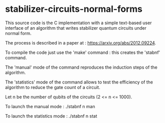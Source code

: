 # stabilizer-circuits-normal-forms

This source code is the C implementation with a simple text-based user interface of an algorithm that writes stabilizer quantum circuits under normal form.

The process is described in a paper at : https://arxiv.org/abs/2012.09224.

To compile the code just use the 'make' command : this creates the 'stabnf' command.

The 'manual' mode of the command reproduces the induction steps of the  algorithm.

The 'statistics' mode of the command allows to test the efficiency of the algorithm to reduce the gate count of a circuit.

Let n be the number of qubits of the circuits (2 <= n <= 1000).

To launch the manual mode : ./stabnf n man

To launch the statistics mode : ./stabnf n stat





